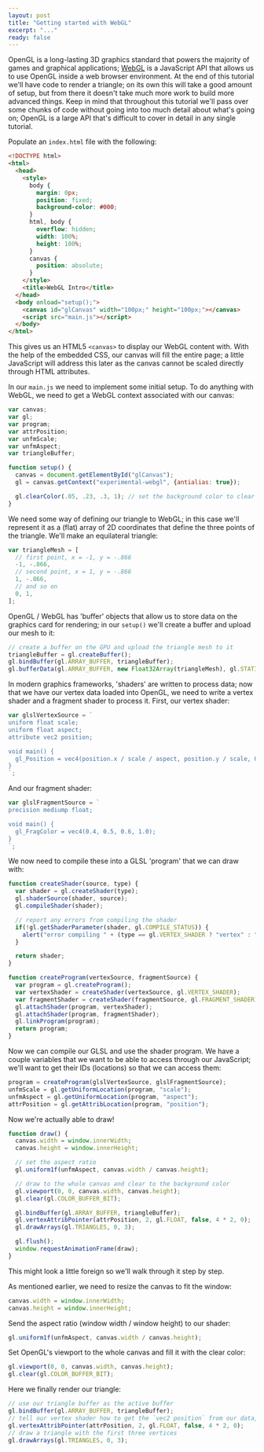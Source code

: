 ```yaml
---
layout: post
title: "Getting started with WebGL"
excerpt: "..."
ready: false
---
```


OpenGL is a long-lasting 3D graphics standard that powers the majority of games and graphical applications; [WebGL](https://get.webgl.org/) is a JavaScript API that allows us to use OpenGL inside a web browser environment. At the end of this tutorial we'll have code to render a triangle; on its own this will take a good amount of setup, but from there it doesn't take much more work to build more advanced things. Keep in mind that throughout this tutorial we'll pass over some chunks of code without going into too much detail about what's going on; OpenGL is a large API that's difficult to cover in detail in any single tutorial.

Populate an `index.html` file with the following:

~~~ html
<!DOCTYPE html>
<html>
  <head>
    <style>
      body {
        margin: 0px;
        position: fixed;
        background-color: #000;
      }
      html, body {
        overflow: hidden;
        width: 100%;
        height: 100%;
      }
      canvas {
        position: absolute;
      }
    </style>
    <title>WebGL Intro</title>
  </head>
  <body onload="setup();">
    <canvas id="glCanvas" width="100px;" height="100px;"></canvas>
    <script src="main.js"></script>
  </body>
</html>
~~~

This gives us an HTML5 `<canvas>` to display our WebGL content with. With the help of the embedded CSS, our canvas will fill the entire page; a little JavaScript will address this later as the canvas cannot be scaled directly through HTML attributes.

In our `main.js` we need to implement some initial setup. To do anything with WebGL, we need to get a WebGL context associated with our canvas:

~~~ js
var canvas;
var gl;
var program;
var attrPosition;
var unfmScale;
var unfmAspect;
var triangleBuffer;

function setup() {
  canvas = document.getElementById("glCanvas");
  gl = canvas.getContext("experimental-webgl", {antialias: true});

  gl.clearColor(.05, .23, .3, 1); // set the background color to clear with
}
~~~

We need some way of defining our triangle to WebGL; in this case we'll represent it as a (flat) array of 2D coordinates that define the three points of the triangle. We'll make an equilateral triangle:

~~~ js
var triangleMesh = [
  // first point, x = -1, y = -.866
  -1, -.866,
  // second point, x = 1, y = -.866
  1, -.866,
  // and so on
  0, 1,
];
~~~

OpenGL / WebGL has 'buffer' objects that allow us to store data on the graphics card for rendering; in our `setup()` we'll create a buffer and upload our mesh to it:

~~~ js
// create a buffer on the GPU and upload the triangle mesh to it
triangleBuffer = gl.createBuffer();
gl.bindBuffer(gl.ARRAY_BUFFER, triangleBuffer);
gl.bufferData(gl.ARRAY_BUFFER, new Float32Array(triangleMesh), gl.STATIC_DRAW);
~~~

In modern graphics frameworks, 'shaders' are written to process data; now that we have our vertex data loaded into OpenGL, we need to write a vertex shader and a fragment shader to process it. First, our vertex shader:

~~~ js
var glslVertexSource = `
uniform float scale;
uniform float aspect;
attribute vec2 position;

void main() {
  gl_Position = vec4(position.x / scale / aspect, position.y / scale, 0.5, 1.0);
}
`;
~~~

And our fragment shader:

~~~ js
var glslFragmentSource = `
precision mediump float;

void main() {
  gl_FragColor = vec4(0.4, 0.5, 0.6, 1.0);
}
`;
~~~

We now need to compile these into a GLSL 'program' that we can draw with:

~~~ js
function createShader(source, type) {
  var shader = gl.createShader(type);
  gl.shaderSource(shader, source);
  gl.compileShader(shader);

  // report any errors from compiling the shader
  if(!gl.getShaderParameter(shader, gl.COMPILE_STATUS)) {
    alert("error compiling " + (type == gl.VERTEX_SHADER ? "vertex" : "fragment") + " shader: " + gl.getShaderInfoLog(shader));
  }

  return shader;
}

function createProgram(vertexSource, fragmentSource) {
  var program = gl.createProgram();
  var vertexShader = createShader(vertexSource, gl.VERTEX_SHADER);
  var fragmentShader = createShader(fragmentSource, gl.FRAGMENT_SHADER);
  gl.attachShader(program, vertexShader);
  gl.attachShader(program, fragmentShader);
  gl.linkProgram(program);
  return program;
}
~~~

Now we can compile our GLSL and use the shader program. We have a couple variables that we want to be able to access through our JavaScript; we'll want to get their IDs (locations) so that we can access them:

~~~ js
program = createProgram(glslVertexSource, glslFragmentSource);
unfmScale = gl.getUniformLocation(program, "scale");
unfmAspect = gl.getUniformLocation(program, "aspect");
attrPosition = gl.getAttribLocation(program, "position");
~~~

Now we're actually able to draw!

~~~ js
function draw() {
  canvas.width = window.innerWidth;
  canvas.height = window.innerHeight;

  // set the aspect ratio
  gl.uniform1f(unfmAspect, canvas.width / canvas.height);

  // draw to the whole canvas and clear to the background color
  gl.viewport(0, 0, canvas.width, canvas.height);
  gl.clear(gl.COLOR_BUFFER_BIT);

  gl.bindBuffer(gl.ARRAY_BUFFER, triangleBuffer);
  gl.vertexAttribPointer(attrPosition, 2, gl.FLOAT, false, 4 * 2, 0);
  gl.drawArrays(gl.TRIANGLES, 0, 3);

  gl.flush();
  window.requestAnimationFrame(draw);
}
~~~

This might look a little foreign so we'll walk through it step by step.

As mentioned earlier, we need to resize the canvas to fit the window:

~~~ js
canvas.width = window.innerWidth;
canvas.height = window.innerHeight;
~~~

Send the aspect ratio (window width / window height) to our shader:

~~~ js
gl.uniform1f(unfmAspect, canvas.width / canvas.height);
~~~

Set OpenGL's viewport to the whole canvas and fill it with the clear color:

~~~ js
gl.viewport(0, 0, canvas.width, canvas.height);
gl.clear(gl.COLOR_BUFFER_BIT);
~~~

Here we finally render our triangle:

~~~ js
// use our triangle buffer as the active buffer
gl.bindBuffer(gl.ARRAY_BUFFER, triangleBuffer);
// tell our vertex shader how to get the `vec2 position` from our data, more on this later
gl.vertexAttribPointer(attrPosition, 2, gl.FLOAT, false, 4 * 2, 0);
// draw a triangle with the first three vertices
gl.drawArrays(gl.TRIANGLES, 0, 3);
~~~
